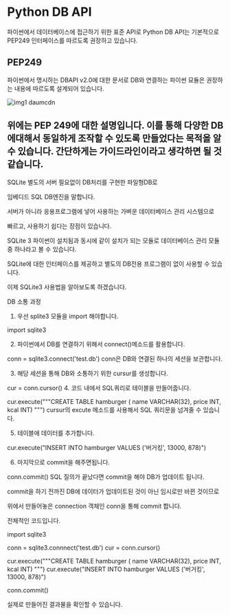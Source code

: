 # Python DB API #
 
파이썬에서 데이터베이스에 접근하기 위한 표준 API로 
Python DB API는 기본적으로 PEP249 인터페이스를 따르도록 권장하고 있습니다.

 
## PEP249
 
파이썬에서 명시하는 DBAPI v2.0에 대한 문서로
DB와 연결하는 파이썬 묘듈은 권장하는 내용에 따르도록 설계되어 있습니다.

![img1 daumcdn](https://user-images.githubusercontent.com/96939334/193818910-7e907918-6c98-4777-b094-d4298e1156bd.png)

위에는 PEP 249에 대한 설명입니다.
이를 통해 다양한 DB에대해서 동일하게 조작할 수 있도록 만들었다는 목적을 알 수 있습니다.
간단하게는 가이드라인이라고 생각하면 될 것 같습니다.
---
SQLite
별도의 서버 필요없이 DB처리를 구현한 파일형DB로

임베디드 SQL DB엔진을 말합니다.

서버가 아니라 응용프로그램에 넣어 사용하는 가벼운 데이터베이스 관리 시스템으로 

빠르고, 사용하기 쉽다는 장점이 있습니다.

SQLite 3
파이썬이 설치됨과 동시에 같이 설치가 되는 모듈로 데이터베이스 관리 모듈 중 하나라고 볼 수 있습니다.

SQLite에 대한 인터페이스를 제공하고 별도의 DB전용 프로그램이 없이 사용할 수 있습니다.

이제 SQLite3 사용법을 알아보도록 하겠습니다.

DB 소통 과정 
 

1. 우선 splite3 모듈을 import 해야합니다.

import sqlite3
 

2. 파이썬에서 DB를 연결하기 위해서 connect()메소드를 활용합니다.

conn = sqlite3.connect('test.db')
conn은 DB와 연결된 하나의 세션을 보관합니다.

 

 

3. 해당 세션을 통해 DB와 소통하기 위한 cursur를 생성합니다.

cur = conn.cursor()
4. 코드 내에서 SQL쿼리로 테이블을 만들어줍니다.

cur.execute("""CREATE TABLE hamburger (
                name VARCHAR(32),
                price INT,
                kcal INT)
            """)
cursur의 excute 메소드를 사용해서 SQL 쿼리문을 넘겨줄 수 있습니다.

 

5. 테이블에 데이터를 추가합니다.

cur.execute("INSERT INTO hamburger VALUES ('버거킹', 13000, 878)")
 

6. 마지막으로 commit을 해주면됩니다.

conn.commit()
SQL 질의가 끝났다면 commit을 해야 DB가 업데이트 됩니다.

commit을 하기 전까진 DB에 데이터가 업데이트된 것이 아닌 임시로만 바뀐 것이므로 

위에서 만들어놓은 connection 객체인 conn을 통해 commit 합니다.

 

전체적인 코드입니다.

import sqlite3

conn = sqlite3.connnect('test.db')
cur = conn.cursor()

cur.execute("""CREATE TABLE hamburger (
                name VARCHAR(32),
                price INT,
                kcal INT)
            """)
cur.execute("INSERT INTO hamburger VALUES ('버거킹', 13000, 878)")

conn.commit()
 


실제로 만들어진 결과물을 확인할 수 있습니다.
